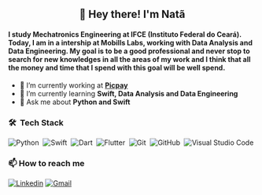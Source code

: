 
<h2 align="center"> 👋 Hey there! I'm Natã </h2>

#### I study Mechatronics Engineering at IFCE (Instituto Federal do Ceará). Today, I am in a intership at Mobills Labs, working with Data Analysis and Data Engineering. My goal is to be a good professional and never stop to search for new knowledges in all the areas of my work and I think that all the money and time that I spend with this goal will be well spend.

- 🔭 I’m currently working at **[Picpay](https://picpay.com/)**
- 🌱 I’m currently learning **Swift, Data Analysis and Data Engineering**
- 💬 Ask me about **Python and Swift**

### 🛠 &nbsp;Tech Stack

![Python](https://img.shields.io/badge/-Python-05122A?style=flat&logo=python)&nbsp;
![Swift](https://img.shields.io/badge/-Swift-05122A?style=flat&logo=swift)&nbsp;
![Dart](https://img.shields.io/badge/-Dart-05122A?style=flat&logo=dart&logoColor=33A6E8)&nbsp;
![Flutter](https://img.shields.io/badge/-Flutter-05122A?style=flat&logo=flutter&logoColor=33A6E8)&nbsp;
![Git](https://img.shields.io/badge/-Git-05122A?style=flat&logo=git)&nbsp;
![GitHub](https://img.shields.io/badge/-GitHub-05122A?style=flat&logo=github)&nbsp;
![Visual Studio Code](https://img.shields.io/badge/-Visual%20Studio%20Code-05122A?style=flat&logo=visual-studio-code&logoColor=007ACC)&nbsp;



### :mailbox: How to reach me
[![Linkedin](https://img.shields.io/badge/linkedin-%230077B5.svg?&style=for-the-badge&logo=linkedin&logoColor=white)](https://www.linkedin.com/in/nat%C3%A3-mamede-8921a81a2/)
[![Gmail](https://img.shields.io/badge/Gmail-D14836?style=for-the-badge&logo=gmail&logoColor=white)](mailto:natacarneiro1@gmail.com)

